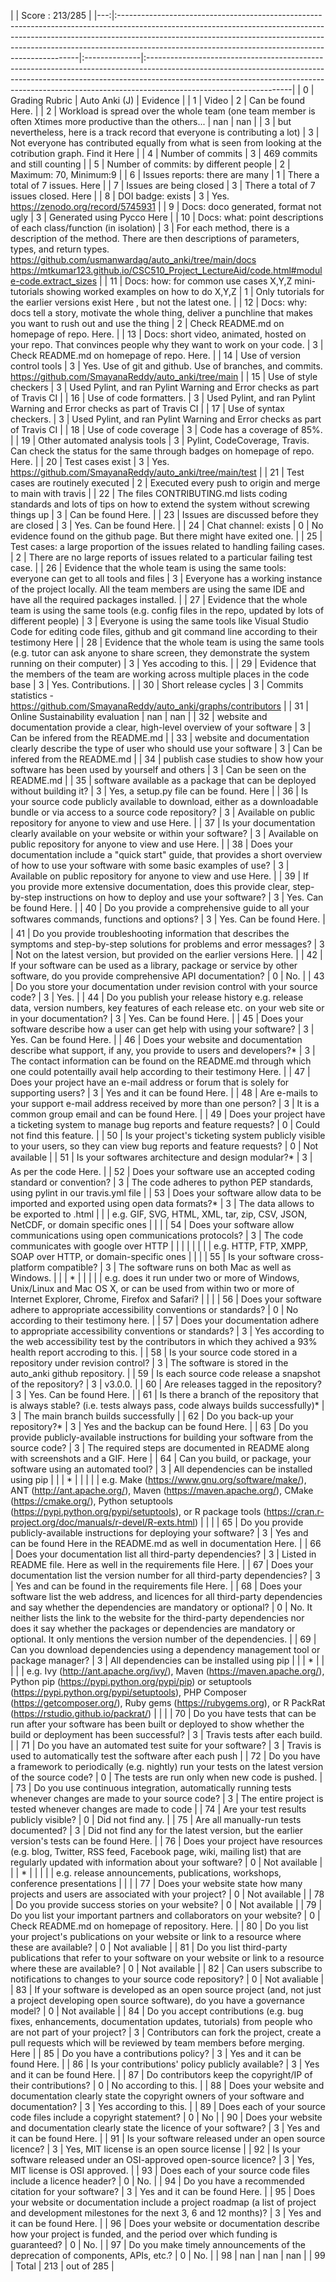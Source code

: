 |    | Score : 213/285                                                                                                                                                                                                                                                                                                                                                                                                                                                                                                                                           |
|---:|:--------------------------------------------------------------------------------------------------------------------------------------------------------------------------------------------------------------------------------------------------------------------------------------------------------------|:--------------|:------------------------------------------------------------------------------------------------------------------------------------------------------------------------------------------------------------------------------------------------------------------------------|
|  0 | Grading Rubric                                                                                                                                                                                                                                                                                                | Auto Anki (J) | Evidence                                                                                                                                                                                                                                                                      |
|  1 | Video                                                                                                                                                                                                                                                                                                         | 2             | Can be found Here.                                                                                                                                                                                                                                                            |
|  2 | Workload is spread over the whole team (one team member is often Xtimes more productive than the others...                                                                                                                                                                                                    | nan           | nan                                                                                                                                                                                                                                                                           |
|  3 | but nevertheless, here is a track record that everyone is contributing a lot)                                                                                                                                                                                                                                 | 3             | Not everyone has contributed equally from what is seen from looking at the cotribution graph. Find it Here                                                                                                                                                                    |
|  4 | Number of commits                                                                                                                                                                                                                                                                                             | 3             | 469 commits and still counting                                                                                                                                                                                                                                                |
|  5 | Number of commits: by different people                                                                                                                                                                                                                                                                        | 2             | Maximum: 70, Minimum:9                                                                                                                                                                                                                                                        |
|  6 | Issues reports: there are many                                                                                                                                                                                                                                                                                | 1             | There a total of 7 issues. Here                                                                                                                                                                                                                                               |
|  7 | Issues are being closed                                                                                                                                                                                                                                                                                       | 3             | There a total of 7 issues closed. Here                                                                                                                                                                                                                                        |
|  8 | DOI badge: exists                                                                                                                                                                                                                                                                                             | 3             | Yes. https://zenodo.org/record/5745931                                                                                                                                                                                                                                        |
|  9 | Docs: doco generated, format not ugly                                                                                                                                                                                                                                                                         | 3             | Generated using Pycco Here                                                                                                                                                                                                                                                    |
| 10 | Docs: what: point descriptions of each class/function (in isolation)                                                                                                                                                                                                                                          | 3             | For each method, there is a description of the method. There are then descriptions of parameters, types, and return types. https://github.com/usmanwardag/auto_anki/tree/main/docs https://mtkumar123.github.io/CSC510_Project_LectureAid/code.html#module-code.extract_sizes |
| 11 | Docs: how: for common use cases X,Y,Z mini-tutorials showing worked examples on how to do X,Y,Z                                                                                                                                                                                                               | 1             | Only tutorials for the earlier versions exist Here , but not the latest one.                                                                                                                                                                                                  |
| 12 | Docs: why: docs tell a story, motivate the whole thing, deliver a punchline that makes you want to rush out and use the thing                                                                                                                                                                                 | 2             | Check README.md on homepage of repo. Here.                                                                                                                                                                                                                                    |
| 13 | Docs: short video, animated, hosted on your repo. That convinces people why they want to work on your code.                                                                                                                                                                                                   | 3             | Check README.md on homepage of repo. Here.                                                                                                                                                                                                                                    |
| 14 | Use of version control tools                                                                                                                                                                                                                                                                                  | 3             | Yes. Use of git and github. Use of branches, and commits. https://github.com/SmayanaReddy/auto_anki/tree/main                                                                                                                                                                 |
| 15 | Use of style checkers                                                                                                                                                                                                                                                                                         | 3             | Used Pylint, and ran Pylint Warning and Error checks as part of Travis CI                                                                                                                                                                                                     |
| 16 | Use of code formatters.                                                                                                                                                                                                                                                                                       | 3             | Used Pylint, and ran Pylint Warning and Error checks as part of Travis CI                                                                                                                                                                                                     |
| 17 | Use of syntax checkers.                                                                                                                                                                                                                                                                                       | 3             | Used Pylint, and ran Pylint Warning and Error checks as part of Travis CI                                                                                                                                                                                                     |
| 18 | Use of code coverage                                                                                                                                                                                                                                                                                          | 3             | Code has a coverage of 85%.                                                                                                                                                                                                                                                   |
| 19 | Other automated analysis tools                                                                                                                                                                                                                                                                                | 3             | Pylint, CodeCoverage, Travis. Can check the status for the same through badges on homepage of repo. Here.                                                                                                                                                                     |
| 20 | Test cases exist                                                                                                                                                                                                                                                                                              | 3             | Yes.  https://github.com/SmayanaReddy/auto_anki/tree/main/test                                                                                                                                                                                                                |
| 21 | Test cases are routinely executed                                                                                                                                                                                                                                                                             | 2             | Executed every push to origin and merge to main with travis                                                                                                                                                                                                                   |
| 22 | The files CONTRIBUTING.md lists coding standards and lots of tips on how to extend the system without screwing things up                                                                                                                                                                                      | 3             | Can be found Here.                                                                                                                                                                                                                                                            |
| 23 | Issues are discussed before they are closed                                                                                                                                                                                                                                                                   | 3             | Yes. Can be found Here.                                                                                                                                                                                                                                                       |
| 24 | Chat channel: exists                                                                                                                                                                                                                                                                                          | 0             | No evidence found on the github page. But there might have exited one.                                                                                                                                                                                                        |
| 25 | Test cases: a large proportion of the issues related to handling failing cases.                                                                                                                                                                                                                               | 2             | There are no large reports of issues related to a particular failing test case.                                                                                                                                                                                               |
| 26 | Evidence that the whole team is using the same tools: everyone can get to all tools and files                                                                                                                                                                                                                 | 3             | Everyone has a working instance of the project locally. All the team members are using the same IDE and have all the required packages installed.                                                                                                                             |
| 27 | Evidence that the whole team is using the same tools (e.g. config files in the repo, updated by lots of different people)                                                                                                                                                                                     | 3             | Everyone is using the same tools like Visual Studio Code for editing code files, github and git command line according to their testimony Here                                                                                                                                |
| 28 | Evidence that the whole team is using the same tools (e.g. tutor can ask anyone to share screen, they demonstrate the system running on their computer)                                                                                                                                                       | 3             | Yes accoding to this.                                                                                                                                                                                                                                                         |
| 29 | Evidence that the members of the team are working across multiple places in the code base                                                                                                                                                                                                                     | 3             | Yes. Contributions.                                                                                                                                                                                                                                                           |
| 30 | Short release cycles                                                                                                                                                                                                                                                                                          | 3             | Commits statistics - https://github.com/SmayanaReddy/auto_anki/graphs/contributors                                                                                                                                                                                            |
| 31 | Online Sustainability evaluation                                                                                                                                                                                                                                                                              | nan           | nan                                                                                                                                                                                                                                                                           |
| 32 | website and documentation provide a clear, high-level overview of your software                                                                                                                                                                                                                               | 3             | Can be infered from the README.md                                                                                                                                                                                                                                             |
| 33 | website and documentation clearly describe the type of user who should use your software                                                                                                                                                                                                                      | 3             | Can be infered from the README.md                                                                                                                                                                                                                                             |
| 34 | publish case studies to show how your software has been used by yourself and others                                                                                                                                                                                                                           | 3             | Can be seen on the README.md                                                                                                                                                                                                                                                  |
| 35 | software available as a package that can be deployed without building it?                                                                                                                                                                                                                                     | 3             | Yes, a setup.py file can be found. Here                                                                                                                                                                                                                                       |
| 36 | Is your source code publicly available to download, either as a downloadable bundle or via access to a source code repository?                                                                                                                                                                                | 3             | Available on public repository for anyone to view and use Here.                                                                                                                                                                                                               |
| 37 | Is your documentation clearly available on your website or within your software?                                                                                                                                                                                                                              | 3             | Available on public repository for anyone to view and use Here.                                                                                                                                                                                                               |
| 38 | Does your documentation include a "quick start" guide, that provides a short overview of how to use your software with some basic examples of use?                                                                                                                                                            | 3             | Available on public repository for anyone to view and use Here.                                                                                                                                                                                                               |
| 39 | If you provide more extensive documentation, does this provide clear, step-by-step instructions on how to deploy and use your software?                                                                                                                                                                       | 3             | Yes. Can be found Here.                                                                                                                                                                                                                                                       |
| 40 | Do you provide a comprehensive guide to all your softwares commands, functions and options?                                                                                                                                                                                                                  | 3             | Yes. Can be found Here.                                                                                                                                                                                                                                                       |
| 41 | Do you provide troubleshooting information that describes the symptoms and step-by-step solutions for problems and error messages?                                                                                                                                                                            | 3             | Not on the latest version, but provided on the earlier versions Here.                                                                                                                                                                                                         |
| 42 | If your software can be used as a library, package or service by other software, do you provide comprehensive API documentation?                                                                                                                                                                              | 0             | No.                                                                                                                                                                                                                                                                           |
| 43 | Do you store your documentation under revision control with your source code?                                                                                                                                                                                                                                 | 3             | Yes.                                                                                                                                                                                                                                                                          |
| 44 | Do you publish your release history e.g. release data, version numbers, key features of each release etc. on your web site or in your documentation?                                                                                                                                                          | 3             | Yes. Can be found Here.                                                                                                                                                                                                                                                       |
| 45 | Does your software describe how a user can get help with using your software?                                                                                                                                                                                                                                 | 3             | Yes. Can be found Here.                                                                                                                                                                                                                                                       |
| 46 | Does your website and documentation describe what support, if any, you provide to users and developers?*                                                                                                                                                                                                      | 3             | The contact information can be found on the README.md through which one could potentailly avail help according to their testimony Here.                                                                                                                                       |
| 47 | Does your project have an e-mail address or forum that is solely for supporting users?                                                                                                                                                                                                                        | 3             | Yes and it can be found Here.                                                                                                                                                                                                                                                 |
| 48 | Are e-mails to your support e-mail address received by more than one person?                                                                                                                                                                                                                                  | 3             | It is a common group email and can be found Here.                                                                                                                                                                                                                             |
| 49 | Does your project have a ticketing system to manage bug reports and feature requests?                                                                                                                                                                                                                         | 0             | Could not find this feature.                                                                                                                                                                                                                                                  |
| 50 | Is your project's ticketing system publicly visible to your users, so they can view bug reports and feature requests?                                                                                                                                                                                         | 0             | Not available                                                                                                                                                                                                                                                                 |
| 51 | Is your softwares architecture and design modular?*                                                                                                                                                                                                                                                          | 3             | As per the code Here.                                                                                                                                                                                                                                                         |
| 52 | Does your software use an accepted coding standard or convention?                                                                                                                                                                                                                                             | 3             | The code adheres to python PEP standards, using pylint in our travis.yml file                                                                                                                                                                                                 |
| 53 | Does your software allow data to be imported and exported using open data formats?*                                                                                                                                                                                                                           | 3             | The data allows to be exported to .html                                                                                                                                                                                                                                       |
|    | e.g. GIF, SVG, HTML, XML, tar, zip, CSV, JSON, NetCDF, or domain specific ones                                                                                                                                                                                                                                |               |                                                                                                                                                                                                                                                                               |
| 54 | Does your software allow communications using open communications protocols?                                                                                                                                                                                                                                  | 3             | The code communicates with google over HTTP                                                                                                                                                                                                                                   |
|    |                                                                                                                                                                                                                                                                                                               |               |                                                                                                                                                                                                                                                                               |
|    | e.g. HTTP, FTP, XMPP, SOAP over HTTP,  or domain-specific ones                                                                                                                                                                                                                                                |               |                                                                                                                                                                                                                                                                               |
| 55 | Is your software cross-platform compatible?                                                                                                                                                                                                                                                                   | 3             | The software runs on both Mac as well as Windows.                                                                                                                                                                                                                             |
|    | *                                                                                                                                                                                                                                                                                                             |               |                                                                                                                                                                                                                                                                               |
|    | e.g. does it run under two or more of Windows, Unix/Linux and Mac OS X, or can be used from within two or more of Internet Explorer, Chrome, Firefox and Safari?                                                                                                                                              |               |                                                                                                                                                                                                                                                                               |
| 56 | Does your software adhere to appropriate accessibility conventions or standards?                                                                                                                                                                                                                              | 0             | No according to their testimony here.                                                                                                                                                                                                                                         |
| 57 | Does your documentation adhere to appropriate accessibility conventions or standards?                                                                                                                                                                                                                         | 3             | Yes according to the web accessibility test by the contributors in which they achived a 93% health report accroding to this.                                                                                                                                                  |
| 58 | Is your source code stored in a repository under revision control?                                                                                                                                                                                                                                            | 3             | The software is stored in the auto_anki github repository.                                                                                                                                                                                                                    |
| 59 | Is each source code release a snapshot of the repository?                                                                                                                                                                                                                                                     | 3             | v3.0.0.                                                                                                                                                                                                                                                                       |
| 60 | Are releases tagged in the repository?                                                                                                                                                                                                                                                                        | 3             | Yes. Can be found Here.                                                                                                                                                                                                                                                       |
| 61 | Is there a branch of the repository that is always stable? (i.e. tests always pass, code always builds successfully)*                                                                                                                                                                                         | 3             | The main branch builds successfully                                                                                                                                                                                                                                           |
| 62 | Do you back-up your repository?*                                                                                                                                                                                                                                                                              | 3             | Yes and the backup can be found Here.                                                                                                                                                                                                                                         |
| 63 | Do you provide publicly-available instructions for building your software from the source code?                                                                                                                                                                                                               | 3             | The required steps are documented in README along with screenshots and a GIF. Here                                                                                                                                                                                            |
| 64 | Can you build, or package, your software using an automated tool?                                                                                                                                                                                                                                             | 3             | All dependencies can be installed using pip                                                                                                                                                                                                                                   |
|    | *                                                                                                                                                                                                                                                                                                             |               |                                                                                                                                                                                                                                                                               |
|    | e.g. Make (https://www.gnu.org/software/make/), ANT (http://ant.apache.org/), Maven (https://maven.apache.org/), CMake (https://cmake.org/), Python setuptools (https://pypi.python.org/pypi/setuptools), or R package tools (https://cran.r-project.org/doc/manuals/r-devel/R-exts.html)                     |               |                                                                                                                                                                                                                                                                               |
| 65 | Do you provide publicly-available instructions for deploying your software?                                                                                                                                                                                                                                   | 3             | Yes and can be found Here in the README.md as well in documentation Here.                                                                                                                                                                                                     |
| 66 | Does your documentation list all third-party dependencies?                                                                                                                                                                                                                                                    | 3             | Listed in README file. Here as well in the requirements file Here.                                                                                                                                                                                                            |
| 67 | Does your documentation list the version number for all third-party dependencies?                                                                                                                                                                                                                             | 3             | Yes and can be found in the requirements file Here.                                                                                                                                                                                                                           |
| 68 | Does your software list the web address, and licences for all third-party dependencies and say whether the dependencies are mandatory or optional?                                                                                                                                                            | 0             | No. It neither lists the link to the website for the third-party dependencies nor does it say whether the packages or dependencies are mandatory or optional. It only mentions the version number of the dependencies.                                                        |
| 69 | Can you download dependencies using a dependency management tool or package manager?                                                                                                                                                                                                                          | 3             | All dependencies can be installed using pip                                                                                                                                                                                                                                   |
|    | *                                                                                                                                                                                                                                                                                                             |               |                                                                                                                                                                                                                                                                               |
|    | e.g. Ivy (http://ant.apache.org/ivy/), Maven (https://maven.apache.org/), Python pip (https://pypi.python.org/pypi/pip) or setuptools (https://pypi.python.org/pypi/setuptools), PHP Composer (https://getcomposer.org/), Ruby gems (https://rubygems.org), or R PackRat (https://rstudio.github.io/packrat/) |               |                                                                                                                                                                                                                                                                               |
| 70 | Do you have tests that can be run after your software has been built or deployed to show whether the build or deployment has been successful?                                                                                                                                                                 | 3             | Travis tests after each build.                                                                                                                                                                                                                                                |
| 71 | Do you have an automated test suite for your software?                                                                                                                                                                                                                                                        | 3             | Travis is used to automatically test the software after each push                                                                                                                                                                                                             |
| 72 | Do you have a framework to periodically (e.g. nightly) run your tests on the latest version of the source code?                                                                                                                                                                                               | 0             | The tests are run only when new code is pushed.                                                                                                                                                                                                                               |
| 73 | Do you use continuous integration, automatically running tests whenever changes are made to your source code?                                                                                                                                                                                                 | 3             | The entire project is tested whenever changes are made to code                                                                                                                                                                                                                |
| 74 | Are your test results publicly visible?                                                                                                                                                                                                                                                                       | 0             | Did not find any.                                                                                                                                                                                                                                                             |
| 75 | Are all manually-run tests documented?                                                                                                                                                                                                                                                                        | 3             | Did not find any for the latest version, but the earlier version's tests can be found Here.                                                                                                                                                                                   |
| 76 | Does your project have resources (e.g. blog, Twitter, RSS feed, Facebook page, wiki, mailing list) that are regularly updated with information about your software?                                                                                                                                           | 0             | Not available                                                                                                                                                                                                                                                                 |
|    | *                                                                                                                                                                                                                                                                                                             |               |                                                                                                                                                                                                                                                                               |
|    | e.g. release announcements, publications, workshops, conference presentations                                                                                                                                                                                                                                 |               |                                                                                                                                                                                                                                                                               |
| 77 | Does your website state how many projects and users are associated with your project?                                                                                                                                                                                                                         | 0             | Not available                                                                                                                                                                                                                                                                 |
| 78 | Do you provide success stories on your website?                                                                                                                                                                                                                                                               | 0             | Not available                                                                                                                                                                                                                                                                 |
| 79 | Do you list your important partners and collaborators on your website?                                                                                                                                                                                                                                        | 0             | Check README.md on homepage of repository. Here.                                                                                                                                                                                                                              |
| 80 | Do you list your project's publications on your website or link to a resource where these are available?                                                                                                                                                                                                      | 0             | Not avaliable                                                                                                                                                                                                                                                                 |
| 81 | Do you list third-party publications that refer to your software on your website or link to a resource where these are available?                                                                                                                                                                             | 0             | Not available                                                                                                                                                                                                                                                                 |
| 82 | Can users subscribe to notifications to changes to your source code repository?                                                                                                                                                                                                                               | 0             | Not avaliable                                                                                                                                                                                                                                                                 |
| 83 | If your software is developed as an open source project (and, not just a project developing open source software), do you have a governance model?                                                                                                                                                            | 0             | Not available                                                                                                                                                                                                                                                                 |
| 84 | Do you accept contributions (e.g. bug fixes, enhancements, documentation updates, tutorials) from people who are not part of your project?                                                                                                                                                                    | 3             | Contributors can fork the project, create a pull requests which will be reviewed by team members before merging. Here                                                                                                                                                         |
| 85 | Do you have a contributions policy?                                                                                                                                                                                                                                                                           | 3             | Yes and it can be found Here.                                                                                                                                                                                                                                                 |
| 86 | Is your contributions' policy publicly available?                                                                                                                                                                                                                                                             | 3             | Yes and it can be found Here.                                                                                                                                                                                                                                                 |
| 87 | Do contributors keep the copyright/IP of their contributions?                                                                                                                                                                                                                                                 | 0             | No according to this.                                                                                                                                                                                                                                                         |
| 88 | Does your website and documentation clearly state the copyright owners of your software and documentation?                                                                                                                                                                                                    | 3             | Yes according to this.                                                                                                                                                                                                                                                        |
| 89 | Does each of your source code files include a copyright statement?                                                                                                                                                                                                                                            | 0             | No                                                                                                                                                                                                                                                                            |
| 90 | Does your website and documentation clearly state the licence of your software?                                                                                                                                                                                                                               | 3             | Yes and it can be found Here.                                                                                                                                                                                                                                                 |
| 91 | Is your software released under an open source licence?                                                                                                                                                                                                                                                       | 3             | Yes, MIT license is an open source license                                                                                                                                                                                                                                    |
| 92 | Is your software released under an OSI-approved open-source licence?                                                                                                                                                                                                                                          | 3             | Yes, MIT license is OSI approved.                                                                                                                                                                                                                                             |
| 93 | Does each of your source code files include a licence header?                                                                                                                                                                                                                                                 | 0             | No.                                                                                                                                                                                                                                                                           |
| 94 | Do you have a recommended citation for your software?                                                                                                                                                                                                                                                         | 3             | Yes and it can be found Here.                                                                                                                                                                                                                                                 |
| 95 | Does your website or documentation include a project roadmap (a list of project and development milestones for the next 3, 6 and 12 months)?                                                                                                                                                                  | 3             | Yes and it can be found Here.                                                                                                                                                                                                                                                 |
| 96 | Does your website or documentation describe how your project is funded, and the period over which funding is guaranteed?                                                                                                                                                                                      | 0             | No.                                                                                                                                                                                                                                                                           |
| 97 | Do you make timely announcements of the deprecation of components, APIs, etc.?                                                                                                                                                                                                                                | 0             | No.                                                                                                                                                                                                                                                                           |
| 98 | nan                                                                                                                                                                                                                                                                                                           | nan           | nan                                                                                                                                                                                                                                                                           |
| 99 | Total                                                                                                                                                                                                                                                                                                         | 213           | out of 285                                                                                                                                                                                                                                                                    |
